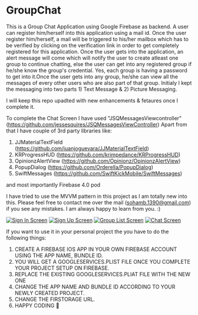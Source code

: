 # GroupChat
This is a Group Chat Application using Google Firebase as backend.
A user can register him/herself into this application using a mail id. Once the user register him/herself, a mail will be triggered
to his/her mailbox which has to be verified by clicking on the verification link in order to get completely registered for this application.
Once the user gets into the application, an alert message will come which will notify the user to create atleast one group to 
continue chatting, else the user can get into any registered group if he/she know the group's credential. Yes, each group is having
a password to get into it.Once the user gets into any group, he/she can view all the messages of every other users who are also
part of that group. Initialy I kept the messaging into two parts 1) Text Message & 2) Picture Messaging.

I will keep this repo upadted with new enhancements & fetaures once I complete it.

To complete the Chat Screen I have used "JSQMessagesViewcontroller" (https://github.com/jessesquires/JSQMessagesViewController)
Apart from that I have couple of 3rd party libraries like:

1. JJMaterialTextField (https://github.com/juanjoguevara/JJMaterialTextField)
2. KRProgressHUD (https://github.com/krimpedance/KRProgressHUD)
3. OpinionzAlertView (https://github.com/Opinionz/OpinionzAlertView)
4. PopupDialog (https://github.com/Orderella/PopupDialog)
5. SwiftMessages (https://github.com/SwiftKickMobile/SwiftMessages)

and most importantly Firebase 4.0 pod


I have tried to use the MVVM pattern in this project as I am totally new into this. Please feel free to contact me over the mail
(sohamb.1390@gmail.com) if you see any mistakes. I am always happy to learn from you. :)


[![Sign In Screen](https://github.com/sohamb1390/GroupChat/blob/master/Simulator%20Screen%20Shot%2008-Jan-2017%2C%2012.22.43%20AM.png)](#features)
[![Sign Up Screen](https://github.com/sohamb1390/GroupChat/blob/master/Simulator%20Screen%20Shot%2008-Jan-2017%2C%2012.22.45%20AM.png)](#features)
[![Group List Screen](https://github.com/sohamb1390/GroupChat/blob/master/Simulator%20Screen%20Shot%2008-Jan-2017%2C%2012.23.01%20AM.png)](#features)
[![Chat Screen](https://github.com/sohamb1390/GroupChat/blob/master/UNADJUSTEDNONRAW_thumb_8b.jpg)](#features)


If you want to use it in your personal project the you have to do the following things:
1. CREATE A FIREBASE IOS APP IN YOUR OWN FIREBASE ACCOUNT USING THE APP NAME, BUNDLE ID.
2. YOU WILL GET A GOOGLESERVICES.PLIST FILE ONCE YOU COMPLETE YOUR PROJECT SETUP ON FIREBASE.
3. REPLACE THE EXISTING GOOGLESERVICES.PLIAT FILE WITH THE NEW ONE
4. CHANGE THE APP NAME AND BUNDLE ID ACCORDING TO YOUR NEWLY CREATED PROJECT.
5. CHANGE THE FIRSTORAGE URL.
6. HAPPY CODING 
